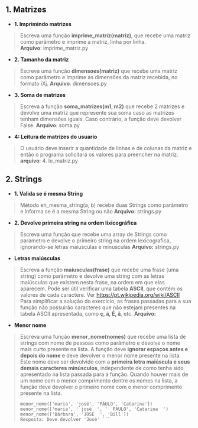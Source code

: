 ## 1. Matrizes
- **1. Imprimindo matrizes**
> Escreva uma função  **imprime_matriz(matriz)**, que recebe uma matriz como parâmetro e imprime a matriz, linha por linha.  
> **Arquivo**: imprime_matriz.py

- **2. Tamanho da matriz**
>Escreva uma função  **dimensoes(matriz)**  que recebe uma matriz como parâmetro e imprime as dimensões da matriz recebida, no formato iXj.
> **Arquivo**: dimensoes.py

- **3. Soma de matrizes**
> Escreva a função  **soma_matrizes(m1, m2)**  que recebe 2 matrizes e devolve uma matriz que represente sua soma caso as matrizes tenham dimensões iguais. Caso contrário, a função deve devolver False.
> **Arquivo**: soma.py

- **4: Leitura de matrizes do usuario**
> O usuário deve inserir  a quantidade de linhas e de colunas da matriz e então o programa solicitará os valores para preencher na matriz.
> **arquivo**: 4. le_matriz.py



## 2. Strings

- **1. Valida se é mesma String**
> Método eh_mesma_string(a, b) recebe duas Strings como parâmetro e informa se é a mesma String ou não
> **Arquivo:** strings.py

- **2. Devolve primeira string na ordem lixicográfica**
> Escreva uma função que recebe uma array de Strings como  parametro e devolve o  primeiro string na ordem lexicografica,  ignorando-se letras maiusculas e minusculas
> **Arquivo:** strings.py


- **Letras maiúsculas**

> Escreva a função  **maiusculas(frase)**  que recebe uma frase (uma string) como parâmetro e devolve uma string com as letras maiúsculas que existem nesta frase, na ordem em que elas aparecem.
> Pode ser útil verificar uma tabela  **ASCII**, que contém os valores de cada caractere. Ver https://pt.wikipedia.org/wiki/ASCII
> Para simplificar a solução do exercício, as frases passadas para a sua função não possuirão caracteres que não estejam presentes na tabela ASCII apresentada, como  **ç, á, É, ã**, etc.
> **Arquivo:** 

- **Menor nome**
> Escreva uma função  **menor_nome(nomes)**  que recebe uma lista de strings com nome de pessoas como parâmetro e devolve o nome mais curto presente na lista. 
A função deve  **ignorar espaços antes e depois do nome**  e deve devolver o menor nome presente na lista. Este nome deve ser devolvido com a  **primeira letra maiúscula e seus demais caracteres minúsculos**, independente de como tenha sido apresentado na lista passada para a função.
Quando houver mais de um nome com o menor comprimento dentre os nomes na lista, a função deve devolver o primeiro nome com o menor comprimento presente na lista.
> ```
> menor_nome(['maria', 'josé', 'PAULO', 'Catarina'])
> menor_nome(['maria', ' josé  ', '  PAULO', 'Catarina  ')
> menor_nome(['Bárbara', 'JOSÉ  ', 'Bill'])
> Resposta: Deve devolver 'José' ```
